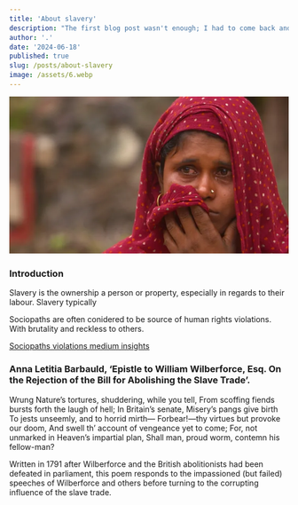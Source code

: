 ```yaml
---
title: 'About slavery'
description: "The first blog post wasn't enough; I had to come back and write more about Svelte and SvelteKit."
author: '.'
date: '2024-06-18'
published: true
slug: /posts/about-slavery
image: /assets/6.webp
---
```


<script>
</script>

![Blog photo](../assets/6.webp)

### Introduction

Slavery is the ownership a person or property, especially in regards to their labour. Slavery typically

Sociopaths are often conidered to be source of human rights violations. With brutality and reckless to others.

[Sociopaths violations medium insights](https://medium.com/ombudscycle/all-attention-on-the-sociopath-as-people-did-not-understand-psychopathy-is-also-sociopathy-af77914e0c36)

### Anna Letitia Barbauld, ‘Epistle to William Wilberforce, Esq. On the Rejection of the Bill for Abolishing the Slave Trade’.

Wrung Nature’s tortures, shuddering, while you tell,
From scoffing fiends bursts forth the laugh of hell;
In Britain’s senate, Misery’s pangs give birth
To jests unseemly, and to horrid mirth—
Forbear!—thy virtues but provoke our doom,
And swell th’ account of vengeance yet to come;
For, not unmarked in Heaven’s impartial plan,
Shall man, proud worm, contemn his fellow-man?

Written in 1791 after Wilberforce and the British abolitionists had been defeated in parliament, this poem responds to the impassioned (but failed) speeches of Wilberforce and others before turning to the corrupting influence of the slave trade.
